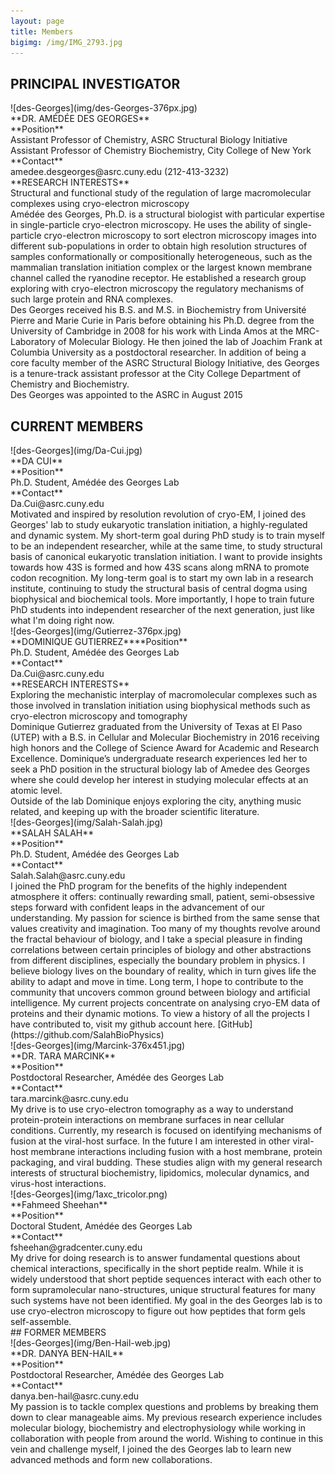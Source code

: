 ```yaml
---
layout: page
title: Members
bigimg: /img/IMG_2793.jpg
---
```


## PRINCIPAL INVESTIGATOR
<div class="row">
  <div class="col-md-5" markdown="1">
  ![des-Georges](img/des-Georges-376px.jpg)<br>**DR. AMÉDÉE DES GEORGES**<br>**Position** <br>Assistant Professor of Chemistry, ASRC Structural Biology Initiative <br>Assistant Professor of Chemistry Biochemistry, City College of New York <br>**Contact**<br>amedee.desgeorges@asrc.cuny.edu (212-413-3232)<br>**RESEARCH INTERESTS** <br>Structural and functional study of the regulation of large macromolecular complexes using cryo-electron microscopy
  </div>
  <div class="col-md-7" markdown="1">
   Amédée des Georges, Ph.D. is a structural biologist with particular expertise in single-particle cryo-electron microscopy. He uses the ability of single-particle cryo-electron microscopy to sort electron microscopy images into different sub-populations in order to obtain high resolution structures of samples conformationally or compositionally heterogeneous, such as the mammalian translation initiation complex or the largest known membrane channel called the ryanodine receptor. He established a research group exploring with cryo-electron microscopy the regulatory mechanisms of such large protein and RNA complexes.<br>Des Georges received his B.S. and M.S. in Biochemistry from Université Pierre and Marie Curie in Paris before obtaining his Ph.D. degree from the University of Cambridge in 2008 for his work with Linda Amos at the MRC-Laboratory of Molecular Biology. He then joined the lab of Joachim Frank at Columbia University as a postdoctoral researcher. In addition of being a core faculty member of the ASRC Structural Biology Initiative, des Georges is a tenure-track assistant professor at the City College Department of Chemistry and Biochemistry.<br>Des Georges was appointed to the ASRC in August 2015 
  </div>
</div>

## CURRENT MEMBERS
<div class="row">
  <div class="col-md-5" markdown="1">
  ![des-Georges](img/Da-Cui.jpg)<br>**DA CUI**<br>**Position**<br>Ph.D. Student, Amédée des Georges Lab <br>**Contact** <br>Da.Cui@asrc.cuny.edu
  </div>
  <div class="col-md-7" markdown="1">
  Motivated and inspired by resolution revolution of cryo-EM, I joined des Georges' lab to study eukaryotic translation initiation, a highly-regulated and dynamic system. My short-term goal during PhD study is to train myself to be an independent researcher, while at the same time, to study structural basis of canonical eukaryotic translation initiation. I want to provide insights towards how 43S is formed and how 43S scans along mRNA to promote codon recognition. My long-term goal is to start my own lab in a research institute, continuing to study the structural basis of central dogma using biophysical and biochemical tools. More importantly, I hope to train future PhD students into independent researcher of the next generation, just like what I'm doing right now.
  </div>
</div>

<div class="row">
  <div class="col-md-5" markdown="1">
  ![des-Georges](img/Gutierrez-376px.jpg)<br>**DOMINIQUE GUTIERREZ****Position**<br>Ph.D. Student, Amédée des Georges Lab <br>**Contact** <br>Da.Cui@asrc.cuny.edu<br>**RESEARCH INTERESTS**<br>Exploring the mechanistic interplay of macromolecular complexes such as those involved in translation initiation using biophysical methods such as cryo-electron microscopy and tomography
  </div>
  <div class="col-md-7" markdown="1">
  Dominique Gutierrez graduated from the University of Texas at El Paso (UTEP) with a B.S. in Cellular and Molecular Biochemistry in 2016 receiving high honors and the College of Science Award for Academic and Research Excellence. Dominique’s undergraduate research experiences led her to seek a PhD position in the structural biology lab of Amedee des Georges where she could develop her interest in studying molecular effects at an atomic level.<br>Outside of the lab Dominique enjoys exploring the city, anything music related, and keeping up with the broader scientific literature.
  </div>
</div>

<div class="row">
  <div class="col-md-5" markdown="1">
  ![des-Georges](img/Salah-Salah.jpg)<br>**SALAH SALAH**<br>**Position**<br>Ph.D. Student, Amédée des Georges Lab<br>**Contact**<br>Salah.Salah@asrc.cuny.edu
  </div>
  <div class="col-md-7" markdown="1">
  I joined the PhD program for the benefits of the highly independent atmosphere it offers: continually rewarding small, patient, semi-obsessive steps forward with confident leaps in the advancement of our understanding. My passion for science is birthed from the same sense that values creativity and imagination. Too many of my thoughts revolve around the fractal behaviour of biology, and I take a special pleasure in finding correlations between certain principles of biology and other abstractions from different disciplines, especially the boundary problem in physics. I believe biology lives on the boundary of reality, which in turn gives life the ability to adapt and move in time. Long term, I hope to contribute to the community that uncovers common ground between biology and artificial intelligence. My current projects concentrate on analysing cryo-EM data of proteins and their dynamic motions. To view a history of all the projects I have contributed to, visit my github account here. [GitHub](https://github.com/SalahBioPhysics)
  </div>
</div>

<div class="row">
  <div class="col-md-5" markdown="1">
  ![des-Georges](img/Marcink-376x451.jpg)<br>**DR. TARA MARCINK**<br>**Position**<br>Postdoctoral Researcher, Amédée des Georges Lab<br>**Contact**<br>tara.marcink@asrc.cuny.edu
  </div>
  <div class="col-md-7" markdown="1">
  My drive is to use cryo-electron tomography as a way to  understand protein-protein interactions on membrane surfaces in near cellular conditions. Currently, my research is focused on identifying mechanisms of fusion at the viral-host surface. In the future I am interested in other viral-host membrane interactions including fusion with a host membrane, protein packaging, and viral budding. These studies align with my general research interests of structural biochemistry, lipidomics, molecular dynamics, and virus-host interactions.
  </div>
</div>

<div class="row">
  <div class="col-md-5" markdown="1">
 ![des-Georges](img/1axc_tricolor.png)<br>**Fahmeed Sheehan**<br>**Position**<br>Doctoral Student, Amédée des Georges Lab<br>**Contact**<br>fsheehan@gradcenter.cuny.edu
  </div>
  <div class="col-md-7" markdown="1">
  My drive for doing research is to answer fundamental questions about chemical interactions, specifically in the short peptide realm. While it is widely understood that short peptide sequences interact with each other to form supramolecular nano-structures, unique structural features for many such systems have not been identified. My goal in the des Georges lab is to use cryo-electron microscopy to figure out how peptides that form gels self-assemble.
  </div>
</div>
## FORMER MEMBERS
<div class="row">
  <div class="col-md-5" markdown="1">
 ![des-Georges](img/Ben-Hail-web.jpg)<br>**DR. DANYA BEN-HAIL**<br>**Position**<br>Postdoctoral Researcher, Amédée des Georges Lab<br>**Contact**<br>danya.ben-hail@asrc.cuny.edu
  </div>
  <div class="col-md-7" markdown="1">
  My passion is to tackle complex questions and problems by breaking them down to clear manageable aims.
My previous research experience includes molecular biology, biochemistry and electrophysiology while working in collaboration with people from around the world. Wishing to continue in this vein and challenge myself, I joined the des Georges lab to learn new advanced methods and form new collaborations. 
  </div>
</div>






